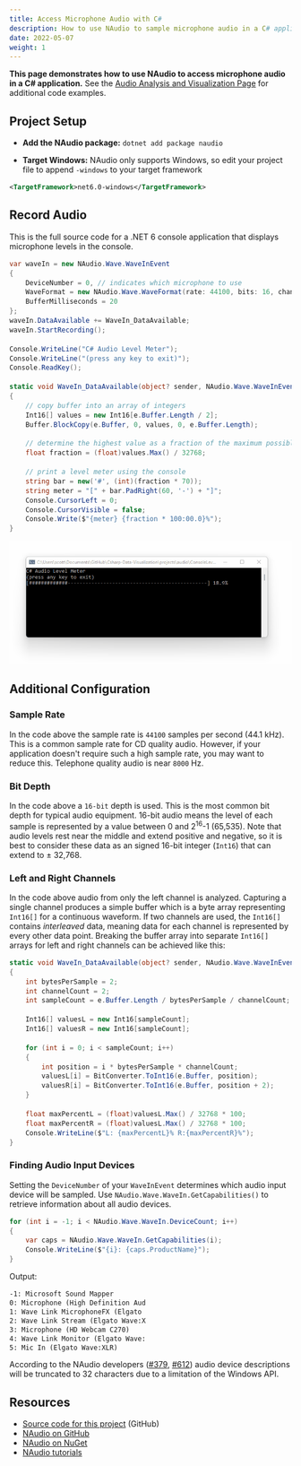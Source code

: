 ```yaml
---
title: Access Microphone Audio with C#
description: How to use NAudio to sample microphone audio in a C# application
date: 2022-05-07
weight: 1
---
```


**This page demonstrates how to use NAudio to access microphone audio in a C# application.** See the [Audio Analysis and Visualization Page](../) for additional code examples.

## Project Setup

* **Add the NAudio package:** `dotnet add package naudio`

* **Target Windows:** NAudio only supports Windows, so edit your project file to append `-windows` to your target framework

```xml
<TargetFramework>net6.0-windows</TargetFramework>
```

## Record Audio

This is the full source code for a .NET 6 console application that displays microphone levels in the console.

```cs
var waveIn = new NAudio.Wave.WaveInEvent
{
    DeviceNumber = 0, // indicates which microphone to use
    WaveFormat = new NAudio.Wave.WaveFormat(rate: 44100, bits: 16, channels: 1),
    BufferMilliseconds = 20
};
waveIn.DataAvailable += WaveIn_DataAvailable;
waveIn.StartRecording();

Console.WriteLine("C# Audio Level Meter");
Console.WriteLine("(press any key to exit)");
Console.ReadKey();

static void WaveIn_DataAvailable(object? sender, NAudio.Wave.WaveInEventArgs e)
{
    // copy buffer into an array of integers
    Int16[] values = new Int16[e.Buffer.Length / 2];
    Buffer.BlockCopy(e.Buffer, 0, values, 0, e.Buffer.Length);

    // determine the highest value as a fraction of the maximum possible value
    float fraction = (float)values.Max() / 32768;

    // print a level meter using the console
    string bar = new('#', (int)(fraction * 70));
    string meter = "[" + bar.PadRight(60, '-') + "]";
    Console.CursorLeft = 0;
    Console.CursorVisible = false;
    Console.Write($"{meter} {fraction * 100:00.0}%");
}
```

![](console-audio-level-meter.gif)

## Additional Configuration

### Sample Rate

In the code above the sample rate is `44100` samples per second (44.1 kHz). This is a common sample rate for CD quality audio. However, if your application doesn't require such a high sample rate, you may want to reduce this. Telephone quality audio is near `8000` Hz.

### Bit Depth

In the code above a `16-bit` depth is used. This is the most common bit depth for typical audio equipment. 16-bit audio means the level of each sample is represented by a value between 0 and 2<sup>16</sup>-1 (65,535). Note that audio levels rest near the middle and extend positive and negative, so it is best to consider these data as an signed 16-bit integer (`Int16`) that can extend to ± 32,768.

### Left and Right Channels

In the code above audio from only the left channel is analyzed. Capturing a single channel produces a simple buffer which is a byte array representing `Int16[]` for a continuous waveform. If two channels are used, the `Int16[]` contains _interleaved_ data, meaning data for each channel is represented by every other data point. Breaking the buffer array into separate `Int16[]` arrays for left and right channels can be achieved like this:

```cs
static void WaveIn_DataAvailable(object? sender, NAudio.Wave.WaveInEventArgs e)
{
    int bytesPerSample = 2;
    int channelCount = 2;
    int sampleCount = e.Buffer.Length / bytesPerSample / channelCount;

    Int16[] valuesL = new Int16[sampleCount];
    Int16[] valuesR = new Int16[sampleCount];

    for (int i = 0; i < sampleCount; i++)
    {
        int position = i * bytesPerSample * channelCount;
        valuesL[i] = BitConverter.ToInt16(e.Buffer, position);
        valuesR[i] = BitConverter.ToInt16(e.Buffer, position + 2);
    }

    float maxPercentL = (float)valuesL.Max() / 32768 * 100;
    float maxPercentR = (float)valuesL.Max() / 32768 * 100;
    Console.WriteLine($"L: {maxPercentL}% R:{maxPercentR}%");
}
```

### Finding Audio Input Devices

Setting the `DeviceNumber` of your `WaveInEvent` determines which audio input device will be sampled. Use `NAudio.Wave.WaveIn.GetCapabilities()` to retrieve information about all audio devices. 

```cs
for (int i = -1; i < NAudio.Wave.WaveIn.DeviceCount; i++)
{
    var caps = NAudio.Wave.WaveIn.GetCapabilities(i);
    Console.WriteLine($"{i}: {caps.ProductName}");
}
```

Output:

```
-1: Microsoft Sound Mapper
0: Microphone (High Definition Aud
1: Wave Link MicrophoneFX (Elgato
2: Wave Link Stream (Elgato Wave:X
3: Microphone (HD Webcam C270)
4: Wave Link Monitor (Elgato Wave:
5: Mic In (Elgato Wave:XLR)
```

According to the NAudio developers ([#379](https://github.com/naudio/NAudio/issues/379), [#612](https://github.com/naudio/NAudio/issues/612)) audio device descriptions will be truncated to 32 characters due to a limitation of the Windows API.

## Resources
* [Source code for this project](https://github.com/swharden/Csharp-Data-Visualization/tree/main/projects/audio/ConsoleLevelMonitor) (GitHub)
* [NAudio on GitHub](https://github.com/naudio/NAudio)
* [NAudio on NuGet](https://www.nuget.org/packages/NAudio/)
* [NAudio tutorials](https://github.com/naudio/NAudio#tutorials)